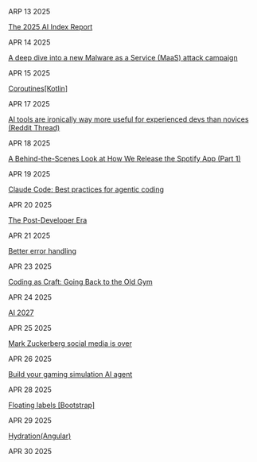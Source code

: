 ARP 13 2025

[The 2025 AI Index Report](https://hai.stanford.edu/ai-index/2025-ai-index-report)

APR 14 2025

[A deep dive into a new Malware as a Service (MaaS) attack campaign](https://sublime.security/blog/trox-stealer-a-deep-dive-into-a-new-malware-as-a-service-maas-attack-campaign/)

APR 15 2025

[Coroutines[Kotlin]](https://kotlinlang.org/docs/coroutines-overview.html)

APR 17 2025

[AI tools are ironically way more useful for experienced devs than novices (Reddit Thread)](https://www.reddit.com/r/ExperiencedDevs/comments/1jzpzkm/ai_tools_are_ironically_way_more_useful_for)

APR 18 2025

[A Behind-the-Scenes Look at How We Release the Spotify App (Part 1)](https://engineering.atspotify.com/2025/04/how-we-release-the-spotify-app-part-1/)

APR 19 2025

[Claude Code: Best practices for agentic coding](https://www.anthropic.com/engineering/claude-code-best-practices)

APR 20 2025

[The Post-Developer Era](https://www.joshwcomeau.com/blog/the-post-developer-era/)

APR 21 2025

[Better error handling](https://meowbark.dev/Better-error-handling)

APR 23 2025

[Coding as Craft: Going Back to the Old Gym](https://cekrem.github.io/posts/coding-as-craft-going-back-to-the-old-gym/)

APR 24 2025

[AI 2027](https://ai-2027.com/)

APR 25 2025

[Mark Zuckerberg social media is over](https://www.newyorker.com/culture/infinite-scroll/mark-zuckerberg-says-social-media-is-over)

APR 26 2025

[Build your gaming simulation AI agent](https://decodingml.substack.com/p/build-your-gaming-simulation-ai-agent)

APR 28 2025

[Floating labels [Bootstrap]](https://getbootstrap.com/docs/5.3/forms/floating-labels/)

APR 29 2025

[Hydration(Angular)](https://angular.dev/guide/hydration)

APR 30 2025

[](https://purplesyringa.moe/blog/why-performance-optimization-is-hard-work/)